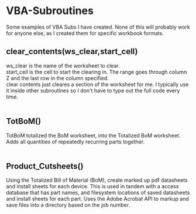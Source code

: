 # VBA-Subroutines
Some examples of VBA Subs I have created. None of this will probably work for anyone else, as I created them for specific workbook formats.

## clear_contents(ws_clear,start_cell)<br>
ws_clear is the name of the worksheet to clear.<br>
start_cell is the cell to start the clearing in. The range goes through column Z and the last row in the column specified.<br>
clear contents just cleares a section of the worksheet for me. I typically use it inside other subroutines so I don't have to type out the full code every time.
<br><br>
## TotBoM()<br>
TotBoM totalized the BoM worksheet, into the Totalized BoM worksheet. Adds all quantities of repeatedly recurring parts together.
<br><br>
## Product_Cutsheets()<br>
Using the Totalized Bill of Material (BoM), create marked up pdf datasheets and install sheets for each device. This is used in tandem with a access database that has part names, and filesystem locations of saved datasheets and install sheets for each part. Uses the Adobe Acrobat API to markup and save files into a directory based on the job number.
